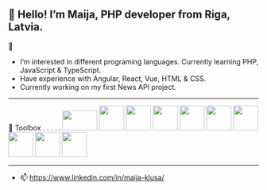  👋
 Hello! I’m Maija, PHP developer from Riga, Latvia.
-----------------------------------------------------
👀
 - I’m interested in different programing languages. Currently learning PHP, JavaScript & TypeScript.
 - Have experience with Angular, React, Vue, HTML & CSS.
 - Currently working on my first News API project.
- -----------------------------------------

🧰 Toolbox  . . . . .
<img src="https://user-images.githubusercontent.com/97105846/183263628-1c956d6b-5b48-410b-a3dd-4bcc34f32935.png" width="70" height="40"/>
<img src="https://user-images.githubusercontent.com/97105846/183263973-cce9c57d-1384-4515-af75-9bb1e6fc9922.png" width="50" height="50"/>
<img src="https://user-images.githubusercontent.com/97105846/183263859-dacc738f-d75a-47ee-a18a-5ba8ea5e2638.png" width="50" height="50"/>
<img src="https://user-images.githubusercontent.com/97105846/183263800-be4dd765-d3e6-4481-8522-15d2da28c121.png" width="50" height="50"/>
<img src="https://user-images.githubusercontent.com/97105846/183265001-703dbb80-cb56-4bcb-b935-17f2862f2276.png" width="50" height="50"/>
<img src="https://user-images.githubusercontent.com/97105846/183263690-b09834cd-db33-412a-9431-d3449ae19850.png" width="50" height="50"/>
<img src="https://user-images.githubusercontent.com/97105846/183263914-dbf1dbd0-3b57-4f29-8518-bdf9d9875327.png" width="50" height="50"/>
<img src="https://user-images.githubusercontent.com/97105846/183263925-3a59ee1b-6cc0-4835-9d45-3570c7c5855c.png" width="50" height="50"/>
<img src="https://user-images.githubusercontent.com/97105846/183263899-28b028fb-cf5e-44e0-9a69-dd46bdbeb6d5.png" width="50" height="50"/>
<img src="https://cdn.worldvectorlogo.com/logos/vue-9.svg" width="50" height="50"/>






----------------------------------------------------

- 📫  https://www.linkedin.com/in/maija-klusa/

